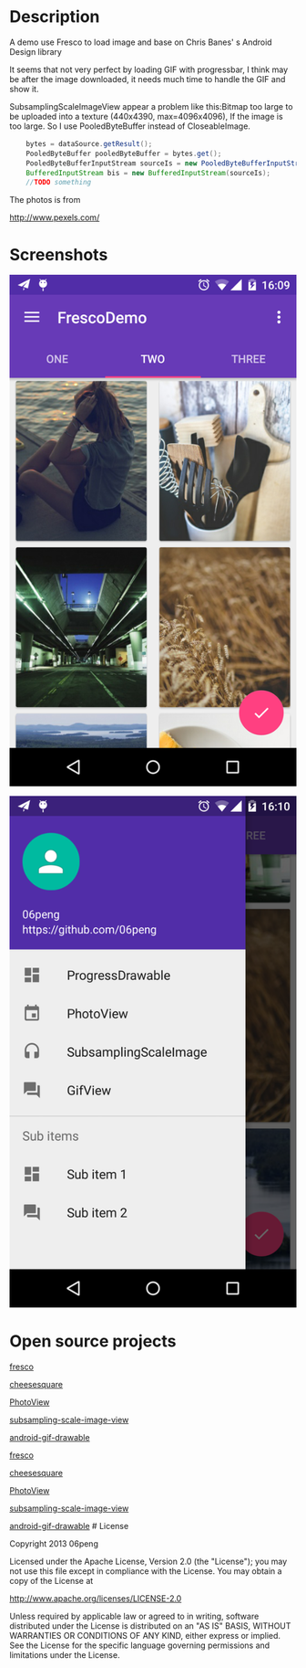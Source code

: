 # Description
A demo use Fresco to load image and base on Chris Banes' s Android Design library

It seems that not very perfect by loading GIF with progressbar, I think may be after the image downloaded, it needs much time to handle the GIF
 and show it.

SubsamplingScaleImageView appear a problem like this:Bitmap too large to be uploaded into a texture (440x4390, max=4096x4096), If the image is too large.
So I use PooledByteBuffer instead of CloseableImage.

```Java
    bytes = dataSource.getResult();
    PooledByteBuffer pooledByteBuffer = bytes.get();
    PooledByteBufferInputStream sourceIs = new PooledByteBufferInputStream(pooledByteBuffer);
    BufferedInputStream bis = new BufferedInputStream(sourceIs);
    //TODO something
```

The photos is from
<p><a href="http://www.pexels.com/">http://www.pexels.com/</a>

# Screenshots

![image](https://github.com/06peng/FrescoDemo/blob/master/screeshots/device-2015-06-26-160956.png)

![image](https://github.com/06peng/FrescoDemo/blob/master/screeshots/device-2015-06-26-161029.png)

# Open source projects

<p><a href="https://github.com/facebook/fresco">fresco</a>

<p><a href="https://github.com/chrisbanes/cheesesquare">cheesesquare</a>

<p><a href="https://github.com/chrisbanes/PhotoView">PhotoView</a>

<p><a href="https://github.com/davemorrissey/subsampling-scale-image-view">subsampling-scale-image-view</a>

<p><a href="https://github.com/koral--/android-gif-drawable">android-gif-drawable</a>



<p><a href="https://github.com/murat8505/fresco">fresco</a>

<p><a href="https://github.com/murat8505/cheesesquare">cheesesquare</a>

<p><a href="https://github.com/murat8505/PhotoView">PhotoView</a>

<p><a href="https://github.com/murat8505/subsampling-scale-image-view">subsampling-scale-image-view</a>

<p><a href="https://github.com/murat8505/android-gif-drawable">android-gif-drawable</a>
# License

Copyright 2013 06peng

Licensed under the Apache License, Version 2.0 (the "License");
you may not use this file except in compliance with the License.
You may obtain a copy of the License at

   http://www.apache.org/licenses/LICENSE-2.0

Unless required by applicable law or agreed to in writing, software
distributed under the License is distributed on an "AS IS" BASIS,
WITHOUT WARRANTIES OR CONDITIONS OF ANY KIND, either express or implied.
See the License for the specific language governing permissions and
limitations under the License.
